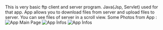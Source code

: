 This is very basic ftp client and server program.
Java(Jsp, Servlet) used for that app.
App allows you to download files from server and upload files to server.
You can see files of server in a scroll view.
Some Photos from App :
 ![App Main Page](https://image.ibb.co/fiiAHK/Screenshot_20180919_044821_Chrome.jpg)
 ![App İnfos](https://image.ibb.co/j80qHK/Screenshot_20180919_044855_Chrome.jpg)
 ![App İnfos](https://image.ibb.co/johnxK/Screenshot_20180919_044918_Chrome.jpg)

